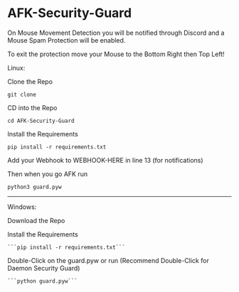 # AFK-Security-Guard

On Mouse Movement Detection you will be notified through Discord and a Mouse Spam Protection will be enabled.

To exit the protection move your Mouse to the Bottom Right then Top Left!

Linux:

  Clone the Repo
  
  ```git clone ```
  
  CD into the Repo
  
  ```cd AFK-Security-Guard```
  
  Install the Requirements
  
  ```pip install -r requirements.txt```
  
  Add your Webhook to WEBHOOK-HERE in line 13 (for notifications)
  
  Then when you go AFK run
  
  ```python3 guard.pyw```
  
  _____________________________________________________________________________________________________
  
  Windows:

   Download the Repo
    
   Install the Requirements
    
    ```pip install -r requirements.txt```
   
   Double-Click on the guard.pyw or run (Recommend Double-Click for Daemon Security Guard)
   
    ```python guard.pyw```
